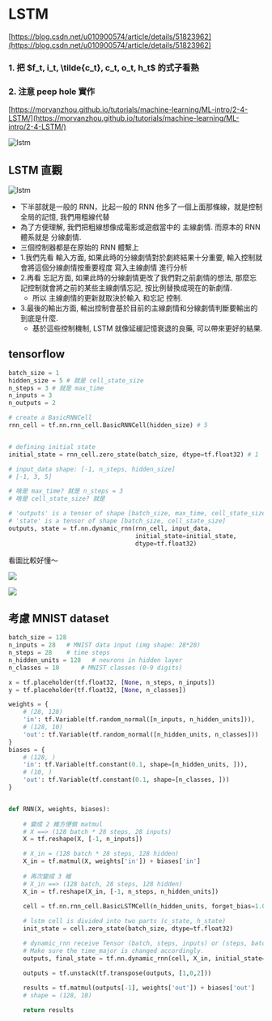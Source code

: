# LSTM



[https://blog.csdn.net/u010900574/article/details/51823962](https://blog.csdn.net/u010900574/article/details/51823962)

### 1. 把 $f_t, i_t, \tilde{c_t}, c_t, o_t, h_t$ 的式子看熟

### 2. 注意 peep hole 實作

[https://morvanzhou.github.io/tutorials/machine-learning/ML-intro/2-4-LSTM/](https://morvanzhou.github.io/tutorials/machine-learning/ML-intro/2-4-LSTM/)

![lstm](lstm.png)



## LSTM 直觀 

![lstm](lstm_movie.png)

* 下半部就是一般的 RNN，比起一般的 RNN 他多了一個上面那條線，就是控制全局的記憶, 我們用粗線代替
* 為了方便理解, 我們把粗線想像成電影或遊戲當中的 主線劇情. 而原本的 RNN 體系就是 分線劇情.
* 三個控制器都是在原始的 RNN 體繫上
* 1.我們先看 輸入方面, 如果此時的分線劇情對於劇終結果十分重要, 輸入控制就會將這個分線劇情按重要程度 寫入主線劇情 進行分析
* 2.再看 忘記方面, 如果此時的分線劇情更改了我們對之前劇情的想法, 那麼忘記控制就會將之前的某些主線劇情忘記, 按比例替換成現在的新劇情. 
  * 所以 主線劇情的更新就取決於輸入 和忘記 控制. 
* 3.最後的輸出方面, 輸出控制會基於目前的主線劇情和分線劇情判斷要輸出的到底是什麼.
  * 基於這些控制機制, LSTM 就像延緩記憶衰退的良藥, 可以帶來更好的結果.



## tensorflow



```python
batch_size = 1
hidden_size = 5 # 就是 cell_state_size 
n_steps = 3 # 就是 max_time
n_inputs = 3 
n_outputs = 2

# create a BasicRNNCell
rnn_cell = tf.nn.rnn_cell.BasicRNNCell(hidden_size) # 5


# defining initial state
initial_state = rnn_cell.zero_state(batch_size, dtype=tf.float32) # 1

# input_data shape: [-1, n_steps, hidden_size]
# [-1, 3, 5]

# 啥是 max_time? 就是 n_steps = 3
# 啥是 cell_state_size? 就是 

# 'outputs' is a tensor of shape [batch_size, max_time, cell_state_size]
# 'state' is a tensor of shape [batch_size, cell_state_size]
outputs, state = tf.nn.dynamic_rnn(rnn_cell, input_data,
                                   initial_state=initial_state,
                                   dtype=tf.float32)
```

看圖比較好懂～



![](lstm-1.jpg) 

![](lstm-2.jpg)



## 考慮 MNIST dataset



```python
batch_size = 128
n_inputs = 28   # MNIST data input (img shape: 28*28)
n_steps = 28    # time steps
n_hidden_units = 128   # neurons in hidden layer
n_classes = 10      # MNIST classes (0-9 digits)

x = tf.placeholder(tf.float32, [None, n_steps, n_inputs])
y = tf.placeholder(tf.float32, [None, n_classes])

weights = {
    # (28, 128)
    'in': tf.Variable(tf.random_normal([n_inputs, n_hidden_units])),
    # (128, 10)
    'out': tf.Variable(tf.random_normal([n_hidden_units, n_classes]))
}
biases = {
    # (128, )
    'in': tf.Variable(tf.constant(0.1, shape=[n_hidden_units, ])),
    # (10, )
    'out': tf.Variable(tf.constant(0.1, shape=[n_classes, ]))
}


def RNN(X, weights, biases):
    
    # 變成 2 維方便做 matmul
    # X ==> (128 batch * 28 steps, 28 inputs)
    X = tf.reshape(X, [-1, n_inputs])

    # X_in = (128 batch * 28 steps, 128 hidden)
    X_in = tf.matmul(X, weights['in']) + biases['in']
    
    # 再次變成 3 維
    # X_in ==> (128 batch, 28 steps, 128 hidden)
    X_in = tf.reshape(X_in, [-1, n_steps, n_hidden_units])

    cell = tf.nn.rnn_cell.BasicLSTMCell(n_hidden_units, forget_bias=1.0, state_is_tuple=True)
    
    # lstm cell is divided into two parts (c_state, h_state)
    init_state = cell.zero_state(batch_size, dtype=tf.float32)

    # dynamic_rnn receive Tensor (batch, steps, inputs) or (steps, batch, inputs) as X_in.
    # Make sure the time_major is changed accordingly.
    outputs, final_state = tf.nn.dynamic_rnn(cell, X_in, initial_state=init_state, time_major=False)

    outputs = tf.unstack(tf.transpose(outputs, [1,0,2]))
    
    results = tf.matmul(outputs[-1], weights['out']) + biases['out']    
    # shape = (128, 10)

    return results
```

